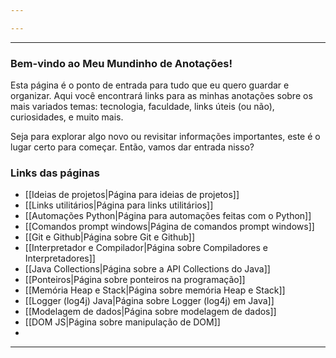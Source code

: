 ```yaml
---

---
```

___
### Bem-vindo ao Meu Mundinho de Anotações! 
Esta página é o ponto de entrada para tudo que eu quero guardar e organizar. Aqui você encontrará links para as minhas anotações sobre os mais variados temas: tecnologia, faculdade, links úteis (ou não), curiosidades, e muito mais.

Seja para explorar algo novo ou revisitar informações importantes, este é o lugar certo para começar. Então, vamos dar entrada nisso? 
### Links das páginas 

- [[Ideias de projetos|Página para ideias de projetos]]
- [[Links utilitários|Página para links utilitários]]
- [[Automações Python|Página para automações feitas com o Python]]
- [[Comandos prompt windows|Página de comandos prompt windows]]
- [[Git e Github|Página sobre Git e Github]]
- [[Interpretador e Compilador|Página sobre Compiladores e Interpretadores]]
- [[Java Collections|Página sobre a API Collections do Java]]
- [[Ponteiros|Página sobre ponteiros na programação]]
- [[Memória Heap e Stack|Página sobre memória Heap e Stack]]
- [[Logger (log4j) Java|Página sobre Logger (log4j) em Java]]
- [[Modelagem de dados|Página sobre modelagem de dados]]
- [[DOM JS|Página sobre manipulação de DOM]]
- 
___

